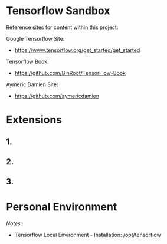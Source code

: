 # Tensorflow Sandbox

Reference sites for content within this project:

Google Tensorflow Site:
- https://www.tensorflow.org/get_started/get_started

Tensorflow Book:
- https://github.com/BinRoot/TensorFlow-Book

Aymeric Damien Site:
- https://github.com/aymericdamien

# Extensions
## 1. 
## 2. 
## 3. 

# Personal Environment

_Notes:_
- Tensorflow Local Environment - Installation:  /opt/tensorflow
